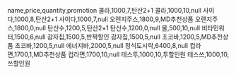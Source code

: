name,price,quantity,promotion
콜라,1000,7,탄산2+1
콜라,1000,10,null
사이다,1000,8,탄산2+1
사이다,1000,7,null
오렌지주스,1800,9,MD추천상품
오렌지주스,1800,0,null
탄산수,1200,5,탄산2+1
탄산수,1200,0,null
물,500,10,null
비타민워터,1500,6,null
감자칩,1500,5,반짝할인
감자칩,1500,5,null
초코바,1200,5,MD추천상품
초코바,1200,5,null
에너지바,2000,5,null
정식도시락,6400,8,null
컵라면,1700,1,MD추천상품
컵라면,1700,10,null
테스투,1000,10,투할인원
테스쓰,1000,10,쓰할인원